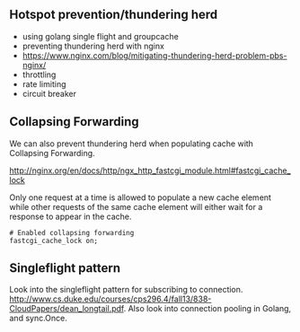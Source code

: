 

## Hotspot prevention/thundering herd

- using golang single flight and groupcache
- preventing thundering herd with nginx
- https://www.nginx.com/blog/mitigating-thundering-herd-problem-pbs-nginx/
- throttling
- rate limiting
- circuit breaker

## Collapsing Forwarding

We can also prevent thundering herd when populating cache with Collapsing Forwarding.

http://nginx.org/en/docs/http/ngx_http_fastcgi_module.html#fastcgi_cache_lock

Only one request at a time is allowed to populate a new cache element while other requests of the same cache element will either wait for a response to appear in the cache.

```
# Enabled collapsing forwarding
fastcgi_cache_lock on;
```


## Singleflight pattern

Look into the singleflight pattern for subscribing to connection. http://www.cs.duke.edu/courses/cps296.4/fall13/838-CloudPapers/dean_longtail.pdf. Also look into connection pooling in Golang, and sync.Once.
